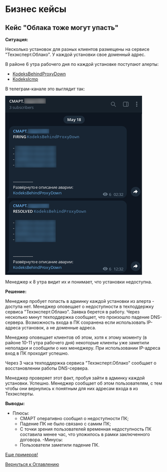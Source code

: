 # Бизнес кейсы

## Кейс "Облака тоже могут упасть"

**Ситуация:**

Несколько установок для разных клиентов размещены на сервисе "Техэксперт.Облако".
У каждой установки свое доменный адрес.

В районе 6 утра рабочего дня по каждой установке поступают алерты:
- [KodeksBehindProxyDown](http://smart.uniclass.ru/docs/errors/KodeksBehindProxyDown.md)
- [KodeksIcmp](http://smart.uniclass.ru/docs/errors/KodeksIcmp.md)

В телеграм-канале это выглядит так:

<img src="img/smart real cases/search empty_telegram.png" alt="Алерт в канал telegram" align=top>

Менеджер к 8 утра видит их и понимает, что установки недоступна.

**Решение:**

Менеджер пробует попасть в админку каждой установки из алерта - доступа нет.
Менеджер оповещает о недоступности в техподдержку сервиса "Техэксперт.Облако".
Заявка берется в работу.
Через несколько минут техподдержка сообщает, что произошло падение DNS-сервера.
Возможность входа в ПК сохранена если использовать IP-адреса установок, а не доменные адреса.

Менеджер оповещает клиентов об этом, хотя к этому моменту (в районе 10-11 утра рабочего дня) некоторые клиенты уже заметили неполадки и сообщили о них менеджеру.
При использовании IP-адреса вход в ПК проходит успешно.

Через 3 часа техподдержка сервиса "Техэксперт.Облако" сообщает о восстановлении работы DNS-сервера.

Менеджер проверяет этот факт, пробуя зайти в админку каждой установки.
Успешно.
Менеджер сообщает об этом пользователям, с тем чтобы они вернулись к понятным для них адресам входа в из Техэксперты.

**Выводы:**
- Плюсы:
  - СМАРТ оперативно сообщил о недоступности ПК;
  - Падение ПК не было связано с самим ПК;
  - С точки зрения пользователей временная недоступность ПК составила менее час, что уложилось в рамки заключенного договора.
-Минусы:
  - Пользователи заметили падение ПК.

[Еще примеров!](99-smart-real-cases-3.md)

[Вернуться к Оглавлению](Readme.md)